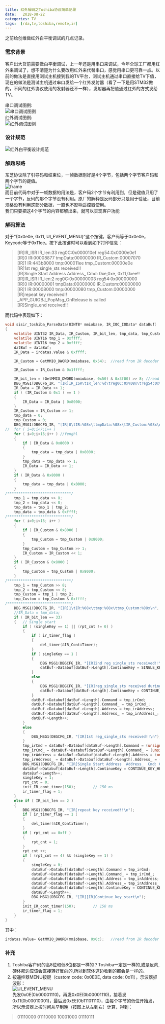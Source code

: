 ```yaml
---
title: 红外解码之Toshiba协议简单记录
date:   2018-08-22
categories: TV
tags:  [rda,tv,toshiba,remote,ir]
---
```


之前给创维做红外白平衡调试的几点记录。  

<!-- more -->

### 需求背景
客户出大货前需要做白平衡调试，上一年还是用串口来调试，今年全球工厂都用红外来调试了，想不清楚为什么要改用红外来代替串口，感觉用串口更可靠一点。以前的做法是直接用测试主机接到我的TV平台，测试主机通过串口直接给TV下值，现在的做法是测试主机通过串口发给一个红外发射器（看了一下是用STM32做的，不同的红外协议使用的发射器还不一样），发射器再把值通过红外的方式发给TV。  

串口调试图例:  
![串口调试图例](https://i.loli.net/2018/08/22/5b7cde4b55468.jpg)  
红外调试图例:  
![红外调试图例](https://i.loli.net/2018/08/22/5b7cde6b27243.jpg)

### 设计规范
![红外白平衡设计规范](https://i.loli.net/2018/08/22/5b7ce03d4c1d7.jpg)

### 解题思路
东芝协议除了引导码和结束位，一帧数据刚好是4个字节，包括两个字节客户码和两个字节的键值。  
![frame](https://i.loli.net/2018/08/22/5b7cf86885007.jpg)  
而目前代码中对于一帧数据的用法是，客户码2个字节有利用到，但是键值只用了一个字节，反码的那个字节没有利用。原厂的解释是反码部分只是用于验证，目前规格没有利用这部分数据，一直也不影响遥控器使用。  
我们只要把这4个字节的内容都解出来，就可以实现客户功能

### 解码算法
对于“{0x0e0e, 0x11, UI_EVENT_MENU}”这个按键，客户码等于0x0e0e，Keycode等于0x11ee。按下此按键时可以看到如下打印信息：  
>  [IR]IR_ISR	IR_len:33	reg0C:0x000010ef	reg54:0x0000e0e1  
>  [IR]0	IR:00008877	tmpData:00000000	IR_Custom:00007070  
>  [IR]1	IR:443b8000	tmp:000011ee	tmp_Custom:00000e0e  
>  [IR]1st reg_single_sts received!!  
>  [IR]Single Start Address  Address_  Cmd: 0xe,0xe, 0x11,0xee!!  
>  [IR]IR_ISR	IR_len:2	reg0C:0x00000003	reg54:0x00000000  
>  [IR]0	IR:00000001	tmpData:00000000	IR_Custom:00000000  
>  [IR]1	IR:00008000	tmp:00000080	tmp_Custom:00000000  
>  [IR]repeat key received!!  
> _APP_GUIOBJ_PopMsg_OnRelease is called  
>  [IR]Single_end received!!  

而代码中表现如下：  

```c
void sisir_toshiba_ParseData(UINT8* mmiobase, IR_IOC_IOData* dataBuf)
{	
	volatile UINT32 IR_Data, IR_Custom, IR_bit_len, tmp_data, tmp_Custom, i;
	volatile UINT16 tmp_1 = 0xffff;
	volatile UINT16 tmp_2 = 0xffff;
	datBuf = dataBuf;
	IR_Data = irdatas.Value & 0xffff;

	IR_Custom = GetMMIO_DWORD(mmiobase, 0x54);	//read from IR decoder recevied custom code

	IR_Custom = IR_Custom & 0x1ffff;

	IR_bit_len = (GetMMIO_DWORD(mmiobase, 0x50) & 0x3f00) >> 8; //read from IR decoder recevied bit length
	DBG_MSG1(DBGCFG_IR, "[IR]IR_ISR\tIR_len:%d\treg0C:0x%08x\treg54:0x%08x\n", IR_bit_len, IR_Data, IR_Custom);
	IR_Data = IR_Data >> 1;
	if ( (IR_Custom & 0x1 ) == 1 )
	{
		IR_Data = IR_Data | 0x8000;
	}
	IR_Custom = IR_Custom >> 1;
	tmp_data = 0;
	tmp_Custom = 0;
	DBG_MSG1(DBGCFG_IR, "[IR]0\tIR:%08x\ttmpData:%08x\tIR_Custom:%08x\n", IR_Data, tmp_data, IR_Custom);
//	for ( i=0;i<7;i++ )
	for ( i=0;i<15;i++ ) //fenghl
	{
		if ( IR_Data & 0x8000 )
		{
			tmp_data = tmp_data | 0x8000;
		}
		tmp_data = tmp_data >> 1;
		IR_Data = IR_Data << 1;
	}
	if ( IR_Data & 0x8000 )
	{
		tmp_data = tmp_data | 0x8000;
	}
/*****************************/
	tmp_1 = tmp_data >> 8;
	tmp_2 = tmp_data << 8;
	tmp_data = tmp_1 | tmp_2;
	tmp_data = tmp_data & 0xffff;
/*****************************/
	for ( i=0;i<15; i++ )
	{
		if ( IR_Custom & 0x8000 )
		{
			tmp_Custom = tmp_Custom | 0x8000;
		}
		tmp_Custom = tmp_Custom >> 1;
		IR_Custom = IR_Custom << 1;
	}
	if ( IR_Custom & 0x8000 )
	{
		tmp_Custom = tmp_Custom | 0x8000;
	}
/*****************************/
	tmp_1 = tmp_Custom >> 8;
	tmp_2 = tmp_Custom << 8;
	tmp_Custom = tmp_1 | tmp_2;
	tmp_Custom = tmp_Custom & 0xffff;
/*****************************/
	DBG_MSG1(DBGCFG_IR, "[IR]1\tIR:%08x\ttmp:%08x\ttmp_Custom:%08x\n", IR_Data, tmp_data, tmp_Custom);
	//IR_Data = tmp_data;
	if ( IR_bit_len == 33)
	{	// Single start
		if ( (singleKey == 1) || (rpt_cnt != 0) )
		{
			if ( ir_timer_flag )
			{
				del_timer(&IR_ContiTimer);
			}
			if ( singleKey == 1 )
			{
				DBG_MSG1(DBGCFG_IR, "[IR]2nd reg_single_sts received!!\n");
				datBuf->Databuf[datBuf->Length].ContinueKey = SINGLE_KEY_END;	// single end
			}
			else
			{
				DBG_MSG1(DBGCFG_IR, "[IR]reg_single_sts received during repeat!!\n");
				datBuf->Databuf[datBuf->Length].ContinueKey = CONTINUE_KEY_START_END;	// continue end
			}
			datBuf->Databuf[datBuf->Length].Command = tmp_irCmd;
			datBuf->Databuf[datBuf->Length].Command_ = tmp_irCmd_;
			datBuf->Databuf[datBuf->Length].Address = tmp_irAddress;
			datBuf->Databuf[datBuf->Length].Address_ = tmp_irAddress_;
			datBuf->Length++;
		}
		else
		{
			DBG_MSG1(DBGCFG_IR, "[IR]1st reg_single_sts received!!\n");
		}
		tmp_irCmd = dataBuf->Databuf[dataBuf->Length].Command = (unsigned char)(tmp_data >> 8);
		tmp_irCmd_ = dataBuf->Databuf[dataBuf->Length].Command_ = (unsigned char)(tmp_data);
		tmp_irAddress = dataBuf->Databuf[dataBuf->Length].Address = (unsigned char)(tmp_Custom >> 8);
		tmp_irAddress_ = dataBuf->Databuf[dataBuf->Length].Address_ = (unsigned char)(tmp_Custom);;
		DBG_MSG1(DBGCFG_IR, "[IR]Single Start Address  Address_  Cmd: 0x%x,0x%x, 0x%x,0x%x!!\n", tmp_irAddress, tmp_irAddress_, tmp_irCmd, tmp_irCmd_);
		dataBuf->Databuf[dataBuf->Length].ContinueKey = CONTINUE_KEY_HEAD;
		dataBuf->Length++;
		singleKey = 1;
		rpt_cnt = 0;
		init_IR_cont_timer(150);		// 150 ms
		ir_timer_flag = 1;
	}
	else if ( IR_bit_len == 2 )
	{
		DBG_MSG1(DBGCFG_IR, "[IR]repeat key received!!\n");
		if ( ir_timer_flag == 1 )
		{
			del_timer(&IR_ContiTimer);
		}
		if ( rpt_cnt == 0xff )
		{
			rpt_cnt = 1;
		}
		rpt_cnt ++;
		if ( (rpt_cnt == 4) && (singleKey == 1) )
		{
			singleKey = 0;
			dataBuf->Databuf[dataBuf->Length].Command = tmp_irCmd;
			dataBuf->Databuf[dataBuf->Length].Command_ = tmp_irCmd_;
			dataBuf->Databuf[dataBuf->Length].Address = tmp_irAddress;
			dataBuf->Databuf[dataBuf->Length].Address_= tmp_irAddress_;
			dataBuf->Databuf[dataBuf->Length].ContinueKey = CONTINUE_KEY_START;
			dataBuf->Length++;
			DBG_MSG1(DBGCFG_IR, "[IR][IR]Continue_key_start\n");
		}
		init_IR_cont_timer(150);		// 150 ms
		ir_timer_flag = 1;
	} 
}
```  

其中：  

```c
irdatas.Value= GetMMIO_DWORD(mmiobase, 0x0c);	//read from IR decoder recevied data
```

### 补充
1. Toshiba客户码的高8位和低8位都是一样的？Toshiba一定是一样的,或是反向,硬体那边应该会直接转好反向的,所以到软体这边收到的都会是一样的。  
2. 按遥控器MENU按键（custom code: 0x0E0E, data code: 0x11），示波器抓波形：  
![UI_EVENT_MENU](https://i.loli.net/2018/12/06/5c0915a008d22.jpg)  
先发0x0E(0b00001110)，再发0x0E(0b00001110)，接着发0x11(0b00010001)，最后发0xEE(0b11101110)，由每个字节的低位开始发，所以示波器上按时间从早到晚（按图上从左到右）计算，得到：  
> 01110000 01110000 10001000 01110111  
